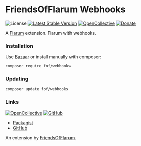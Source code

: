 # FriendsOfFlarum Webhooks

![License](https://img.shields.io/badge/license-MIT-blue.svg) [![Latest Stable Version](https://img.shields.io/packagist/v/fof/webhooks.svg)](https://packagist.org/packages/fof/webhooks) [![OpenCollective](https://img.shields.io/badge/opencollective-fof-blue.svg)](https://opencollective.com/fof/donate) [![Donate](https://img.shields.io/badge/donate-datitisev-important.svg)](https://datitisev.me/donate)

A [Flarum](http://flarum.org) extension. Flarum with webhooks.

### Installation

Use [Bazaar](https://discuss.flarum.org/d/5151-flagrow-bazaar-the-extension-marketplace) or install manually with composer:

```sh
composer require fof/webhooks
```

### Updating

```sh
composer update fof/webhooks
```

### Links

[![OpenCollective](https://img.shields.io/badge/donate-friendsofflarum-44AEE5?style=for-the-badge&logo=open-collective)](https://opencollective.com/fof/donate) [![GitHub](https://img.shields.io/badge/donate-datitisev-ea4aaa?style=for-the-badge&logo=github)](https://datitisev.me/donate/github)

- [Packagist](https://packagist.org/packages/fof/webhooks)
- [GitHub](https://github.com/friendsofflarum/webhooks)

An extension by [FriendsOfFlarum](https://github.com/FriendsOfFlarum).
